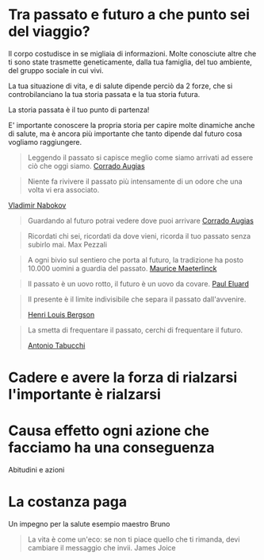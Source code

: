 
# Tra passato e futuro a che punto sei del viaggio?

Il corpo costudisce in se migliaia di informazioni.
Molte conosciute altre che ti sono state trasmette geneticamente, dalla tua famiglia, del tuo ambiente, del gruppo sociale in cui vivi.

La tua situazione di vita, e di salute dipende perciò da 2 forze, che si controbilanciano la tua storia passata e la tua storia futura.

La storia passata è il tuo punto di partenza! 

E' importante conoscere la propria storia per capire molte dinamiche anche di salute, ma è ancora più importante che tanto dipende dal futuro cosa vogliamo raggiungere.


> Leggendo il passato si capisce meglio come siamo arrivati ad essere ciò che oggi siamo.
[Corrado Augias](https://www.lefrasi.com/autore/corrado-augias)

>Niente fa rivivere il passato più intensamente di un odore che una volta vi era associato.

[Vladimir Nabokov](https://www.lefrasi.com/autore/vladimir-nabokov)

> Guardando al futuro potrai vedere dove puoi arrivare
[Corrado Augias](https://www.lefrasi.com/autore/corrado-augias)

> Ricordati chi sei, ricordati da dove vieni, ricorda il tuo passato senza subirlo mai.
Max Pezzali

> A ogni bivio sul sentiero che porta al futuro, la tradizione ha posto 10.000 uomini a guardia del passato.
[Maurice Maeterlinck](https://www.lefrasi.com/autore/maurice-maeterlinck)

> Il passato è un uovo rotto, il futuro è un uovo da covare.
> [Paul Eluard](https://www.lefrasi.com/autore/paul-eluard)

> Il presente è il limite indivisibile che separa il passato dall'avvenire.
> 
> [Henri Louis Bergson](https://www.lefrasi.com/autore/henri-louis-bergson)

> La smetta di frequentare il passato, cerchi di frequentare il futuro.
> 
> [Antonio Tabucchi](https://www.lefrasi.com/autore/antonio-tabucchi)



# Cadere e avere la forza di rialzarsi l'importante è rialzarsi 
# Causa effetto ogni azione che facciamo ha una conseguenza 

Abitudini e azioni 



# La costanza paga

Un impegno per la salute esempio maestro Bruno 


> La vita è come un'eco: se non ti piace quello che ti rimanda, devi cambiare il messaggio che invii.
James Joice


<!--stackedit_data:
eyJoaXN0b3J5IjpbMTkyNzE3NDQyNyw0MzA3ODYyMzAsNzA3ND
U0OTMwLDUzNDc2NTQ4NiwyMDE4MDQ1ODc2LDM1NDAzMzgzNSwx
MTU4NDY2ODQwXX0=
-->
